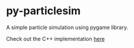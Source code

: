 # py-particlesim
A simple particle simulation using pygame library.

Check out the C++ implementation [here](https://github.com/legit-programmer/ParticleSimulationCpp/)

